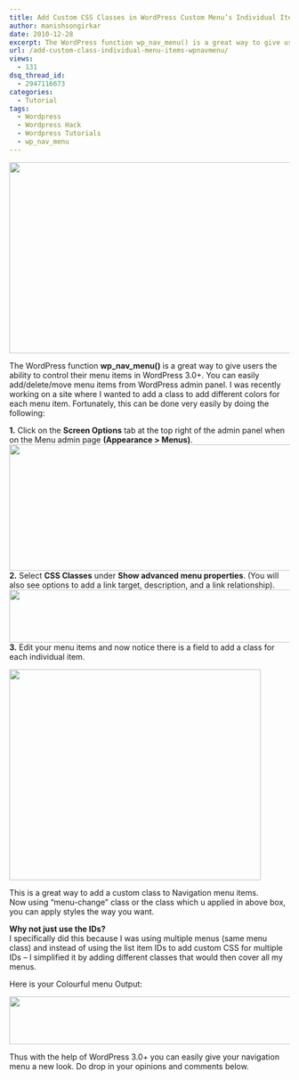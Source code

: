 ```yaml
---
title: Add Custom CSS Classes in WordPress Custom Menu’s Individual Items
author: manishsongirkar
date: 2010-12-28
excerpt: The WordPress function wp_nav_menu() is a great way to give users the ability to control their menu items in WordPress 3.0+. You can easily add/delete/move menu items from WordPress admin panel.
url: /add-custom-class-individual-menu-items-wpnavmenu/
views:
  - 131
dsq_thread_id:
  - 2947116673
categories:
  - Tutorial
tags:
  - Wordpress
  - Wordpress Hack
  - Wordpress Tutorials
  - wp_nav_menu
---
```

<p style="text-align: center">
  <img class="aligncenter size-full  wp-image-52108" src="http://cdn.devilsworkshop.org/files/2010/12/wp-menu1.jpg" alt="" width="608" height="343" />
</p>

The WordPress function **wp\_nav\_menu()** is a great way to give users the ability to control their menu items in WordPress 3.0+. You can easily add/delete/move menu items from WordPress admin panel. I was recently working on a site where I wanted to add a class to add different colors for each menu item. Fortunately, this can be done very easily by doing the following:

**1.** Click on the **Screen Options** tab at the top right of the admin panel when on the Menu admin page **(Appearance > Menus)**.  
<img class="aligncenter size-full wp-image-1580" src="http://cdn.devilsworkshop.org/files/2010/12/step11.jpg" alt="" width="605" height="227" />  
**2.** Select **CSS Classes** under **Show advanced menu properties**. (You will also see options to add a link target, description, and a link relationship).  
<img class="aligncenter size-full wp-image-1581" src="http://cdn.devilsworkshop.org/files/2010/12/step21.jpg" alt="" width="605" height="95" />  
**3.** Edit your menu items and now notice there is a field to add a class for each individual item.

<img class="aligncenter size-full wp-image-1582" src="http://cdn.devilsworkshop.org/files/2010/12/step31.jpg" alt="" width="452" height="379" />

This is a great way to add a custom class to Navigation menu items.  
Now using “menu-change” class or the class which u applied in above box, you can apply styles the way you want.

**Why not just use the IDs?**  
I specifically did this because I was using multiple menus (same menu class) and instead of using the list item IDs to add custom CSS for multiple IDs – I simplified it by adding different classes that would then cover all my menus.

Here is your Colourful menu Output:

<img class="aligncenter size-full wp-image-1583" src="http://cdn.devilsworkshop.org/files/2010/12/step41.jpg" alt="" width="598" height="86" />

Thus with the help of WordPress 3.0+ you can easily give your navigation menu a new look. Do drop in your opinions and comments below.
